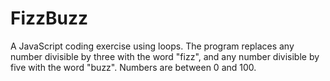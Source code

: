 # FizzBuzz
A JavaScript coding exercise using loops. The program replaces any number divisible by three with the word "fizz", and any number divisible by five with the word "buzz". Numbers are between 0 and 100.
